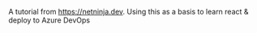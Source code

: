 A tutorial from https://netninja.dev. Using this as a basis to learn react & deploy to Azure DevOps
